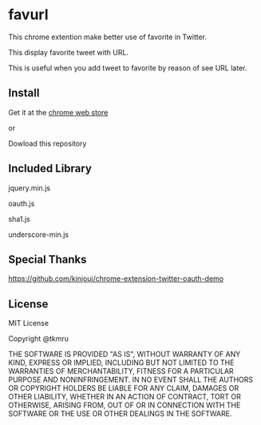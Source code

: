 favurl
=======

This chrome extention make better use of favorite in Twitter.

This display favorite tweet with URL. 

This is useful when you add tweet to favorite by reason of see URL later. 

Install
-------
Get it at the [chrome web store](https://chrome.google.com/webstore/detail/favurl/bkgheafjpigbhblaobcdfobilcmpjglb?utm_source=chrome-ntp-icon)

or

Dowload this repository 

Included Library
----------------
jquery.min.js

oauth.js

sha1.js

underscore-min.js

Special Thanks
--------------
https://github.com/kinjouj/chrome-extension-twitter-oauth-demo

License
-------
MIT License

Copyright @tkmru

THE SOFTWARE IS PROVIDED "AS IS", WITHOUT WARRANTY OF ANY KIND, EXPRESS OR IMPLIED, INCLUDING BUT NOT LIMITED TO THE WARRANTIES OF MERCHANTABILITY, FITNESS FOR A PARTICULAR PURPOSE AND NONINFRINGEMENT. IN NO EVENT SHALL THE AUTHORS OR COPYRIGHT HOLDERS BE LIABLE FOR ANY CLAIM, DAMAGES OR OTHER LIABILITY, WHETHER IN AN ACTION OF CONTRACT, TORT OR OTHERWISE, ARISING FROM, OUT OF OR IN CONNECTION WITH THE SOFTWARE OR THE USE OR OTHER DEALINGS IN THE SOFTWARE.

